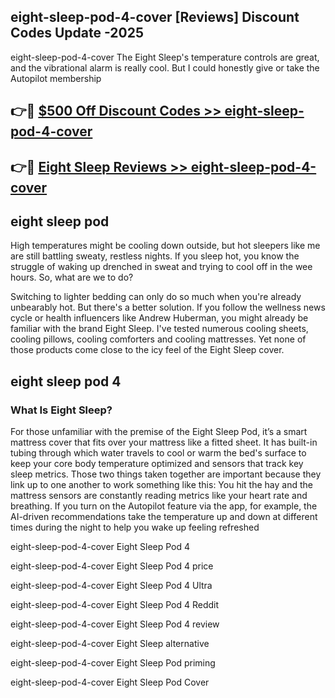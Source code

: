 ## eight-sleep-pod-4-cover [Reviews​] Discount Codes Update -2025

eight-sleep-pod-4-cover The Eight Sleep's temperature controls are great, and the vibrational alarm is really cool. But I could honestly give or take the Autopilot membership

## 👉🔴 [$500 Off Discount Codes >> eight-sleep-pod-4-cover](http://download.freeplayer.one?title=eight-sleep-pod-4-cover&ref=18-ES)

## 👉🔴 [Eight Sleep Reviews >> eight-sleep-pod-4-cover](http://download.freeplayer.one?title=eight-sleep-pod-4-cover&ref=18-ES)

## eight sleep pod

High temperatures might be cooling down outside, but hot sleepers like me are still battling sweaty, restless nights. If you sleep hot, you know the struggle of waking up drenched in sweat and trying to cool off in the wee hours. So, what are we to do?

Switching to lighter bedding can only do so much when you're already unbearably hot. But there's a better solution. If you follow the wellness news cycle or health influencers like Andrew Huberman, you might already be familiar with the brand Eight Sleep. I've tested numerous cooling sheets, cooling pillows, cooling comforters and cooling mattresses. Yet none of those products come close to the icy feel of the Eight Sleep cover.

## eight sleep pod 4

### What Is Eight Sleep?

For those unfamiliar with the premise of the Eight Sleep Pod, it’s a smart mattress cover that fits over your mattress like a fitted sheet. It has built-in tubing through which water travels to cool or warm the bed's surface to keep your core body temperature optimized and sensors that track key sleep metrics. Those two things taken together are important because they link up to one another to work something like this: You hit the hay and the mattress sensors are constantly reading metrics like your heart rate and breathing. If you turn on the Autopilot feature via the app, for example, the AI-driven recommendations take the temperature up and down at different times during the night to help you wake up feeling refreshed

eight-sleep-pod-4-cover Eight Sleep Pod 4

eight-sleep-pod-4-cover Eight Sleep Pod 4 price

eight-sleep-pod-4-cover Eight Sleep Pod 4 Ultra

eight-sleep-pod-4-cover Eight Sleep Pod 4 Reddit

eight-sleep-pod-4-cover Eight Sleep Pod 4 review

eight-sleep-pod-4-cover Eight Sleep alternative

eight-sleep-pod-4-cover Eight Sleep Pod priming

eight-sleep-pod-4-cover Eight Sleep Pod Cover